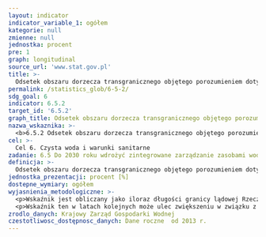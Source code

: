 ```yaml
---
layout: indicator
indicator_variable_1: ogółem
kategorie: null
zmienne: null
jednostka: procent
pre: 1
graph: longitudinal
source_url: 'www.stat.gov.pl'
title: >-
  Odsetek obszaru dorzecza transgranicznego objętego porozumieniem dotyczącym zintegrowanego zarządzania zasobami wodnymi
permalink: /statistics_glob/6-5-2/
sdg_goal: 6
indicator: 6.5.2
target_id: '6.5.2'
graph_title: Odsetek obszaru dorzecza transgranicznego objętego porozumieniem dotyczącym zintegrowanego zarządzania zasobami wodnymi
nazwa_wskaznika: >-
  <b>6.5.2 Odsetek obszaru dorzecza transgranicznego objętego porozumieniem dotyczącym zintegrowanego zarządzania zasobami wodnymi</b>
cel: >-
  Cel 6. Czysta woda i warunki sanitarne
zadanie: 6.5 Do 2030 roku wdrożyć zintegrowane zarządzanie zasobami wodnymi na wszystkich poziomach, w tym poprzez współpracę transgraniczną
definicja: >-
  Odsetek obszaru dorzecza transgranicznego objętego porozumieniem dotyczących zintegrowanego zarządzania zasobami wodnymi.
jednostka_prezentacji: procent [%]
dostepne_wymiary: ogółem
wyjasnienia_metodologiczne: >-
  <p>Wskaźnik jest obliczany jako iloraz długości granicy lądowej Rzeczypospolitej Polskiej (RP) objętej rzeczywistą dwustronną i wielostronną współpracą na wodach granicznych, wynikającą z realizacji umów międzynarodowych oraz całkowitej długości granicy lądowej RP, pomnożony przez 100.</p>
  <p>Wskaźnik ten w latach kolejnych może ulec zwiększeniu w związku z planowanym nawiązaniem współpracy z Białorusią i Rosją.</p>
zrodlo_danych: Krajowy Zarząd Gospodarki Wodnej
czestotliwosc_dostępnosc_danych: Dane roczne  od 2013 r.
---
```

